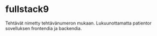 # fullstack9
 
Tehtävät nimetty tehtävänumeron mukaan. Lukuunottamatta patientor sovelluksen frontendia ja backendia.
